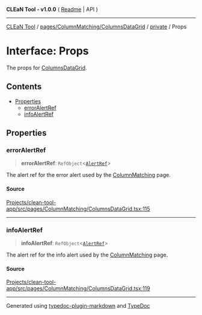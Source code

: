 **CLEaN Tool - v1.0.0** ( [Readme](../../../../../README.md) \| API )

***

[CLEaN Tool](../../../../../modules.md) / [pages/ColumnMatching/ColumnsDataGrid](../../README.md) / [private](../README.md) / Props

# Interface: Props

The props for [ColumnsDataGrid](../../functions/ColumnsDataGrid.md).

## Contents

- [Properties](Props.md#properties)
  - [errorAlertRef](Props.md#erroralertref)
  - [infoAlertRef](Props.md#infoalertref)

## Properties

### errorAlertRef

> **errorAlertRef**: `RefObject`\<[`AlertRef`](../../../../../components/AlertDialog/interfaces/AlertRef.md)\>

The alert ref for the error alert used by the [ColumnMatching](../../../README.md) page.

#### Source

[Projects/clean-tool-app/src/pages/ColumnMatching/ColumnsDataGrid.tsx:115](https://github.com/yuckyh/clean-tool-app/)

***

### infoAlertRef

> **infoAlertRef**: `RefObject`\<[`AlertRef`](../../../../../components/AlertDialog/interfaces/AlertRef.md)\>

The alert ref for the info alert used by the [ColumnMatching](../../../README.md) page.

#### Source

[Projects/clean-tool-app/src/pages/ColumnMatching/ColumnsDataGrid.tsx:119](https://github.com/yuckyh/clean-tool-app/)

***

Generated using [typedoc-plugin-markdown](https://www.npmjs.com/package/typedoc-plugin-markdown) and [TypeDoc](https://typedoc.org/)
